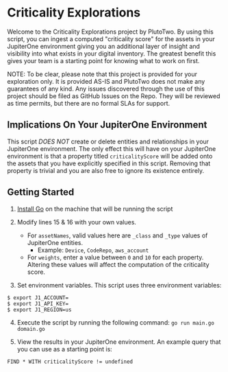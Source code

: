 # Criticality Explorations

Welcome to the Criticality Explorations project by PlutoTwo. By using this script, you can ingest a computed "criticality score" for the assets in your JupiterOne environment giving you an additional layer of insight and visibility into what exists in your digital inventory. The greatest benefit this gives your team is a starting point for knowing what to work on first. 

NOTE: To be clear, please note that this project is provided for your exploration only. It is provided AS-IS and PlutoTwo does not make any guarantees of any kind. Any issues discovered through the use of this project should be filed as GitHub Issues on the Repo. They will be reviewed as time permits, but there are no formal SLAs for support.

## Implications On Your JupiterOne Environment

This script *DOES NOT* create or delete entities and relationships in your JupiterOne environment. The only effect this will have on your JupiterOne environment is that a property titled `criticalityScore` will be added onto the assets that you have explicitly specified in this script. Removing that property is trivial and you are also free to ignore its existence entirely.

## Getting Started

1. [Install Go](https://go.dev/doc/install) on the machine that will be running the script

2. Modify lines 15 & 16 with your own values. 
    - For `assetNames`, valid values here are `_class` and `_type` values of JupiterOne entities. 
        - Example: `Device`, `CodeRepo`, `aws_account`
    - For `weights`, enter a value between `0` and `10` for each property. Altering these values will affect the computation of the criticality score.


3. Set environment variables. This script uses three environment variables:
```
$ export J1_ACCOUNT=
$ export J1_API_KEY=
$ export J1_REGION=us
```

4. Execute the script by running the following command: `go run main.go domain.go`

5. View the results in your JupiterOne environment. An example query that you can use as a starting point is: 

```
FIND * WITH criticalityScore != undefined
```
